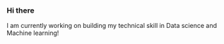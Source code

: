 ### Hi there

I am currently working on building my technical skill in Data science and Machine learning!

